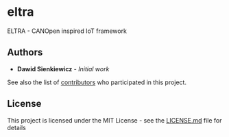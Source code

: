 # eltra
ELTRA - CANOpen inspired IoT framework

## Authors

* **Dawid Sienkiewicz** - *Initial work*

See also the list of [contributors](https://github.com/eltra-ch/eltra/contributors) who participated in this project.

## License

This project is licensed under the MIT License - see the [LICENSE.md](LICENSE.md) file for details